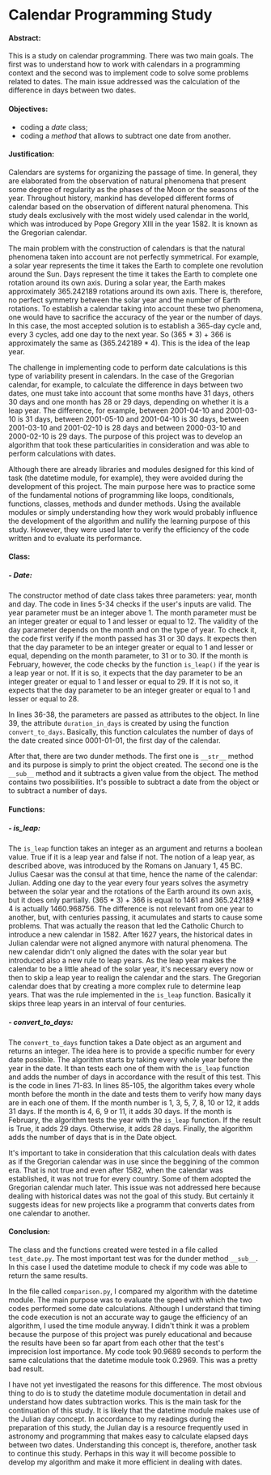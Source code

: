 # Calendar Programming Study

#### **Abstract:**

This is a study on calendar programming. There was two main goals. The first was to understand how to work with calendars in a programming context and the second was to implement code to solve some problems related to dates. The main issue addressed was the calculation of the difference in days between two dates.

#### **Objectives:**

- coding a *date* class;
- coding a *method* that allows to subtract one date from another.

#### **Justification:**

Calendars are systems for organizing the passage of time. In general, they are elaborated from the observation of natural phenomena that present some degree of regularity as the phases of the Moon or the seasons of the year. Throughout history, mankind has developed different forms of calendar based on the observation of different natural phenomena. This study deals exclusively with the most widely used calendar in the world, which was introduced by Pope Gregory XIII in the year 1582. It is known as the Gregorian calendar.

The main problem with the construction of calendars is that the natural phenomena taken into account are not perfectly symmetrical. For example, a solar year represents the time it takes the Earth to complete one revolution around the Sun. Days represent the time it takes the Earth to complete one rotation around its own axis. During a solar year, the Earth makes approximately 365.242189 rotations around its own axis. There is, therefore, no perfect symmetry between the solar year and the number of Earth rotations. To establish a calendar taking into account these two phenomena, one would have to sacrifice the accuracy of the year or the number of days. In this case, the most accepted solution is to establish a 365-day cycle and, every 3 cycles, add one day to the next year. So (365 * 3) + 366 is approximately the same as (365.242189 * 4). This is the idea of the leap year.

The challenge in implementing code to perform date calculations is this type of variability present in calendars. In the case of the Gregorian calendar, for example, to calculate the difference in days between two dates, one must take into account that some months have 31 days, others 30 days and one month has 28 or 29 days, depending on whether it is a leap year. The difference, for example, between 2001-04-10 and 2001-03-10 is 31 days, between 2001-05-10 and 2001-04-10 is 30 days, between 2001-03-10 and 2001-02-10 is 28 days and between 2000-03-10 and 2000-02-10 is 29 days. The purpose of this project was to develop an algorithm that took these particularities in consideration and was able to perform calculations with dates.

Although there are already libraries and modules designed for this kind of task (the datetime module, for example), they were avoided during the development of this project. The main purpose here was to practice some of the fundamental notions of programming like loops, conditionals, functions, classes, methods and dunder methods. Using the available modules or simply understanding how they work would probably influence the development of the algorithm and nullify the learning purpose of this study. However, they were used later to verify the efficiency of the code written and to evaluate its performance.

#### **Class:**
##### **- Date:**

The constructor method of date class takes three parameters: year, month and day. The code in lines 5-34 checks if the user's inputs are valid. The year parameter must be an integer above 1. The month parameter must be an integer greater or equal to 1 and lesser or equal to 12. The validity of the day parameter depends on the month and on the type of year. To check it, the code first verify if the month passed has 31 or 30 days. It expects then that the day parameter to be an integer greater or equal to 1 and lesser or equal, depending on the month parameter, to 31 or to 30. If the month is February, however, the code checks by the function `is_leap()` if the year is a leap year or not. If it is so, it expects that the day parameter to be an integer greater or equal to 1 and lesser or equal to 29. If it is not so, it expects that the day parameter to be an integer greater or equal to 1 and lesser or equal to 28.

In lines 36-38, the parameters are passed as attributes to the object. In line 39, the attribute `duration_in_days` is created by using the function `convert_to_days`. Basically, this function calculates the number of days of the date created since 0001-01-01, the first day of the calendar.

After that, there are two dunder methods. The first one is `__str__` method and its purpose is simply to print the object created. The second one is the `__sub__` method and it subtracts a given value from the object. The method contains two possibilities. It's possible to subtract a date from the object or to subtract a number of days.

#### **Functions:**
##### **- is_leap:**

The `is_leap` function takes an integer as an argument and returns a boolean value. True if it is a leap year and false if not. The notion of a leap year, as described above, was introduced by the Romans on January 1, 45 BC. Julius Caesar was the consul at that time, hence the name of the calendar: Julian. Adding one day to the year every four years solves the asymetry between the solar year and the rotations of the Earth around its own axis, but it does only partially. (365 * 3) + 366 is equal to 1461 and 365.242189 * 4 is actually 1460.968756. The difference is not relevant from one year to another, but, with centuries passing, it acumulates and starts to cause some problems. That was actually the reason that led the Catholic Church to introduce a new calendar in 1582. After 1627 years, the historical dates in Julian calendar were not aligned anymore with natural phenomena. The new calendar didn't only aligned the dates with the solar year but introduced also a new rule to leap years. As the leap year makes the calendar to be a little ahead of the solar year, it's necessary  every now or then to skip a leap year to realign the calendar and the stars. The Gregorian calendar does that by creating a more complex rule to determine leap years. That was the rule implemented in the `is_leap` function. Basically it skips three leap years in an interval of four centuries.

##### **- convert_to_days:**

The `convert_to_days` function takes a Date object as an argument and returns an integer. The idea here is to provide a specific number for every date possible. The algorithm starts by taking every whole year before the year in the date. It than tests each one of them with the `is_leap` function and adds the number of days in accordance with the result of this test. This is the code in lines 71-83. In lines 85-105, the algorithm takes every whole month before the month in the date and tests them to verify how many days are in each one of them. If the month number is 1, 3, 5, 7, 8, 10 or 12, it adds 31 days. If the month is 4, 6, 9 or 11, it adds 30 days. If the month is February, the algorithm tests the year with the `is_leap` function. If the result is True, it adds 29 days. Otherwise, it adds 28 days. Finally, the algorithm adds the number of days that is in the Date object.

It's important to take in consideration that this calculation deals with dates as if the Gregorian calendar was in use since the beggining of the common era. That is not true and even after 1582, when the calendar was established, it was not true for every country. Some of them adopted the Gregorian calendar much later. This issue was not addressed  here because dealing with historical dates was not the goal of this study. But certainly it suggests ideas for new projects like a programm that converts dates from one calendar to another.

#### **Conclusion:**

 The class and the functions created were tested in a file called `test_date.py`. The most important test was for the dunder method `__sub__`. In this case I used the datetime module to check if my code was able to return the same results.

 In the file called `comparison.py`, I compared my algorithm with the datetime module. The main purpose was to evaluate the speed with which the two codes performed some date calculations. Although I understand that timing the code execution is not an accurate way to gauge the efficiency of an algorithm, I used the time module anyway. I didn't think it was a problem because the purpose of this project was purely educational and because the results have been so far apart from each other that the test's imprecision lost importance. My code took 90.9689 seconds to perform the same calculations that the datetime module took 0.2969. This was a pretty bad result.

 I have not yet investigated the reasons for this difference. The most obvious thing to do is to study the datetime module documentation in detail and understand how dates subtraction works. This is the main task for the continuation of this study. It is likely that the datetime module makes use of the Julian day concept. In accordance to my readings during the preparation of this study, the Julian day is a resource frequently used in astronomy and programming that makes easy to calculate elapsed days between two dates. Understanding this concept is, therefore, another task to continue this study. Perhaps in this way it will become possible to develop my algorithm and make it more efficient in dealing with dates.